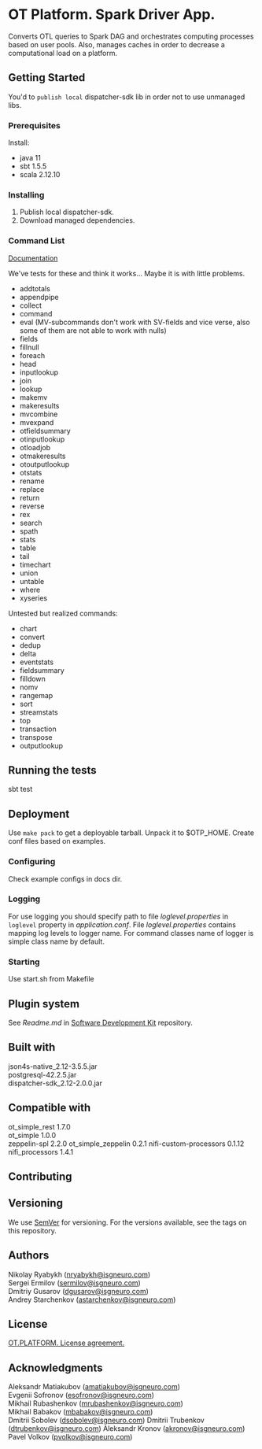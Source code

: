 # OT Platform. Spark Driver App.


Converts OTL queries to Spark DAG and orchestrates computing processes based on user pools. Also, manages caches in
 order to decrease a computational load on a platform.

## Getting Started

You'd to `publish local` dispatcher-sdk lib in order not to use unmanaged libs.

### Prerequisites
Install:
* java 11
* sbt 1.5.5
* scala 2.12.10

### Installing

1. Publish local dispatcher-sdk.
2. Download managed dependencies.

### Command List

[Documentation](https://github.com/ISGNeuroTeam/otp/blob/master/docs/functions/index.md)

We've tests for these and think it works... Maybe it is with little problems.  
* addtotals   
* appendpipe
* collect  
* command  
* eval (MV-subcommands don't work with SV-fields and vice verse, also some of them are not able to work with nulls)
* fields    
* fillnull 
* foreach
* head  
* inputlookup
* join     
* lookup  
* makemv  
* makeresults
* mvcombine 
* mvexpand 
* otfieldsummary
* otinputlookup
* otloadjob
* otmakeresults
* otoutputlookup
* otstats
* rename    
* replace    
* return  
* reverse  
* rex  
* search   
* spath  
* stats  
* table    
* tail 
* timechart
* union 
* untable
* where  
* xyseries


Untested but realized commands:
* chart
* convert  
* dedup 
* delta  
* eventstats
* fieldsummary  
* filldown
* nomv  
* rangemap  
* sort  
* streamstats
* top
* transaction
* transpose  
* outputlookup

## Running the tests

sbt test

## Deployment

Use `make pack` to get a deployable tarball. Unpack it to $OTP_HOME. Create conf files based on examples.

### Configuring
Check example configs in docs dir.  

### Logging 
For use logging you should specify path to file _loglevel.properties_  in `loglevel` property in _application.conf_.
File  _loglevel.properties_  contains mapping log levels to logger name.
For command classes name of logger is simple class name by default.

### Starting
Use start.sh from Makefile

## Plugin system
See _Readme.md_ in [Software Development Kit](https://github.com/ISGNeuroTeam/dispatcher_sdk) repository. 

## Built with

json4s-native_2.12-3.5.5.jar  
postgresql-42.2.5.jar  
dispatcher-sdk_2.12-2.0.0.jar

## Compatible with

ot_simple_rest 1.7.0   
ot_simple 1.0.0  
zeppelin-spl 2.2.0
ot_simple_zeppelin 0.2.1
nifi-custom-processors 0.1.12  
nifi_processors 1.4.1  

## Contributing

## Versioning

We use [SemVer](http://semver.org/) for versioning. For the versions available, see the tags on this repository. 

## Authors

Nikolay Ryabykh (nryabykh@isgneuro.com)  
Sergei Ermilov (sermilov@isgneuro.com)  
Dmitriy Gusarov (dgusarov@isgneuro.com)  
Andrey Starchenkov (astarchenkov@isgneuro.com)  

## License

[OT.PLATFORM. License agreement.](LICENSE.md)

## Acknowledgments

Aleksandr Matiakubov (amatiakubov@isgneuro.com)  
Evgenii Sofronov (esofronov@isgneuro.com)  
Mikhail Rubashenkov (mrubashenkov@isgneuro.com)  
Mikhail Babakov (mbabakov@isgneuro.com)  
Dmitrii Sobolev (dsobolev@isgneuro.com)
Dmitrii Trubenkov (dtrubenkov@isgneuro.com)
Aleksandr Kronov (akronov@isgneuro.com)
Pavel Volkov (pvolkov@isgneuro.com)

